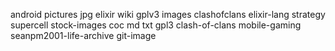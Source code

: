 android
pictures
jpg
elixir
wiki
gplv3
images
clashofclans
elixir-lang
strategy
supercell
stock-images
coc
md
txt
gpl3
clash-of-clans
mobile-gaming
seanpm2001-life-archive
git-image
